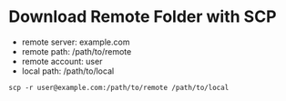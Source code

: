 # Download Remote Folder with SCP
- remote server: example.com
- remote path: /path/to/remote
- remote account: user
- local path: /path/to/local
```shell
scp -r user@example.com:/path/to/remote /path/to/local
```
